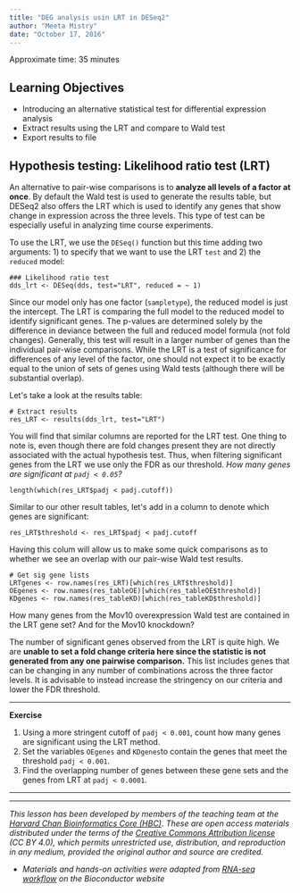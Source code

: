 ```yaml
---
title: "DEG analysis usin LRT in DESeq2"
author: "Meeta Mistry"
date: "October 17, 2016"
---
```


Approximate time: 35 minutes

## Learning Objectives 

* Introducing an alternative statistical test for differential expression analysis
* Extract results using the LRT and compare to Wald test
* Export results to file


## Hypothesis testing: Likelihood ratio test (LRT)

An alternative to pair-wise comparisons is to **analyze all levels of a factor at once**. By default the Wald test is used to generate the results table, but DESeq2 also offers the LRT which is used to identify any genes that show change in expression across the three levels. This type of test can be especially useful in analyzing time course experiments. 

To use the LRT, we use the `DESeq()` function but this time adding two arguments: 1) to specify that we want to use the LRT `test` and 2) the `reduced` model:

	
	### Likelihood ratio test
	dds_lrt <- DESeq(dds, test="LRT", reduced = ~ 1)

Since our model only has one factor (`sampletype`), the reduced model is just the intercept. The LRT is comparing the full model to the reduced model to identify significant genes. The p-values are determined solely by the difference in deviance between the full and reduced model formula (not fold changes). Generally, this test will result in a larger number of genes than the individual pair-wise comparisons. While the LRT is a test of significance for differences of any level of the factor, one should not expect it to be exactly equal to the union of sets of genes using Wald tests (although there will be substantial overlap).

Let's take a look at the results table:

	# Extract results
	res_LRT <- results(dds_lrt, test="LRT")
	
You will find that similar columns are reported for the LRT test. One thing to note is, even though there are fold changes present they are not directly associated with the actual hypothesis test. Thus, when filtering significant genes from the LRT we use only the FDR as our threshold. *How many genes are significant at `padj < 0.05`?*

	length(which(res_LRT$padj < padj.cutoff))
	
Similar to our other result tables, let's add in a column to denote which genes are significant:

	res_LRT$threshold <- res_LRT$padj < padj.cutoff


Having this colum will allow us to make some quick comparisons as to whether we see an overlap with our pair-wise Wald test results.

	# Get sig gene lists
	LRTgenes <- row.names(res_LRT)[which(res_LRT$threshold)]
	OEgenes <- row.names(res_tableOE)[which(res_tableOE$threshold)]
	KDgenes <- row.names(res_tableKD)[which(res_tableKD$threshold)]

How many genes from the Mov10 overexpression Wald test are contained in the LRT gene set? And for the Mov10 knockdown? 

The number of significant genes observed from the LRT is quite high. We are **unable to set a fold change criteria here since the statistic is not generated from any one pairwise comparison.** This list includes genes that can be changing in any number of combinations across the three factor levels. It is advisable to instead increase the stringency on our criteria and lower the FDR threshold.

***

**Exercise**

1. Using a more stringent cutoff of `padj < 0.001`, count how many genes are significant using the LRT method.
2. Set the variables `OEgenes` and `KDgenes`to contain the genes that meet the  threshold `padj < 0.001`.
3. Find the overlapping number of genes between these gene sets and the genes from LRT at `padj < 0.0001`.

***

---
*This lesson has been developed by members of the teaching team at the [Harvard Chan Bioinformatics Core (HBC)](http://bioinformatics.sph.harvard.edu/). These are open access materials distributed under the terms of the [Creative Commons Attribution license](https://creativecommons.org/licenses/by/4.0/) (CC BY 4.0), which permits unrestricted use, distribution, and reproduction in any medium, provided the original author and source are credited.*

* *Materials and hands-on activities were adapted from [RNA-seq workflow](http://www.bioconductor.org/help/workflows/rnaseqGene/#de) on the Bioconductor website*


